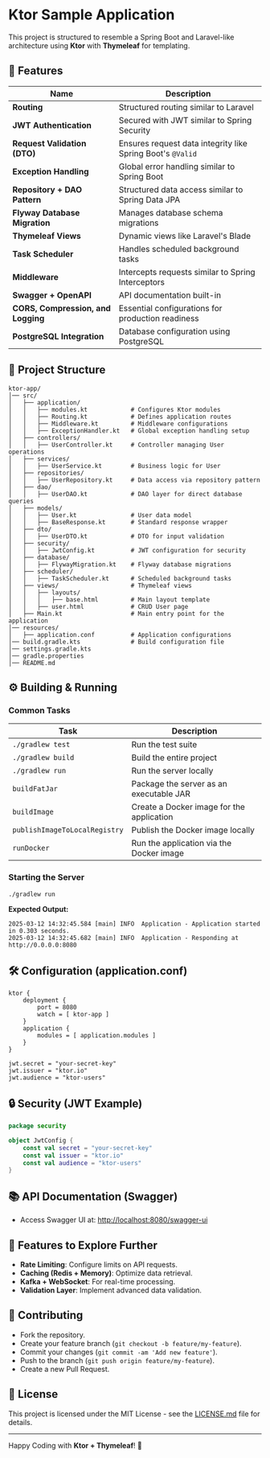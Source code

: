 # Ktor Sample Application

This project is structured to resemble a Spring Boot and Laravel-like architecture using **Ktor** with **Thymeleaf** for templating.

## 🚀 Features

| Name                                                                   | Description                                                                        |
|------------------------------------------------------------------------|------------------------------------------------------------------------------------|
| **Routing**                                                            | Structured routing similar to Laravel                                             |
| **JWT Authentication**                                                 | Secured with JWT similar to Spring Security                                        |
| **Request Validation (DTO)**                                           | Ensures request data integrity like Spring Boot's `@Valid`                         |
| **Exception Handling**                                                 | Global error handling similar to Spring Boot                                       |
| **Repository + DAO Pattern**                                           | Structured data access similar to Spring Data JPA                                  |
| **Flyway Database Migration**                                          | Manages database schema migrations                                                 |
| **Thymeleaf Views**                                                    | Dynamic views like Laravel's Blade                                                 |
| **Task Scheduler**                                                     | Handles scheduled background tasks                                                 |
| **Middleware**                                                         | Intercepts requests similar to Spring Interceptors                                 |
| **Swagger + OpenAPI**                                                  | API documentation built-in                                                        |
| **CORS, Compression, and Logging**                                     | Essential configurations for production readiness                                  |
| **PostgreSQL Integration**                                             | Database configuration using PostgreSQL                                            |

## 📁 Project Structure

```plaintext
ktor-app/
│── src/
│   ├── application/
│   │   ├── modules.kt            # Configures Ktor modules
│   │   ├── Routing.kt            # Defines application routes
│   │   ├── Middleware.kt         # Middleware configurations
│   │   ├── ExceptionHandler.kt   # Global exception handling setup
│   ├── controllers/
│   │   ├── UserController.kt     # Controller managing User operations
│   ├── services/
│   │   ├── UserService.kt        # Business logic for User
│   ├── repositories/
│   │   ├── UserRepository.kt     # Data access via repository pattern
│   ├── dao/
│   │   ├── UserDAO.kt            # DAO layer for direct database queries
│   ├── models/
│   │   ├── User.kt               # User data model
│   │   ├── BaseResponse.kt       # Standard response wrapper
│   ├── dto/
│   │   ├── UserDTO.kt            # DTO for input validation
│   ├── security/
│   │   ├── JwtConfig.kt          # JWT configuration for security
│   ├── database/
│   │   ├── FlywayMigration.kt    # Flyway database migrations
│   ├── scheduler/
│   │   ├── TaskScheduler.kt      # Scheduled background tasks
│   ├── views/                    # Thymeleaf views
│   │   ├── layouts/
│   │   │   ├── base.html         # Main layout template
│   │   ├── user.html             # CRUD User page
│   ├── Main.kt                   # Main entry point for the application
│── resources/
│   ├── application.conf          # Application configurations
│── build.gradle.kts              # Build configuration file
│── settings.gradle.kts
│── gradle.properties
│── README.md
```

## ⚙️ Building & Running

### Common Tasks
| Task                          | Description                                                           |
|-------------------------------|-----------------------------------------------------------------------|
| `./gradlew test`              | Run the test suite                                                     |
| `./gradlew build`             | Build the entire project                                              |
| `./gradlew run`               | Run the server locally                                                 |
| `buildFatJar`                 | Package the server as an executable JAR                               |
| `buildImage`                  | Create a Docker image for the application                             |
| `publishImageToLocalRegistry` | Publish the Docker image locally                                      |
| `runDocker`                   | Run the application via the Docker image                              |

### Starting the Server
```bash
./gradlew run
```

**Expected Output:**
```plaintext
2025-03-12 14:32:45.584 [main] INFO  Application - Application started in 0.303 seconds.
2025-03-12 14:32:45.682 [main] INFO  Application - Responding at http://0.0.0.0:8080
```

## 🛠️ Configuration (application.conf)
```hocon
ktor {
    deployment {
        port = 8080
        watch = [ ktor-app ]
    }
    application {
        modules = [ application.modules ]
    }
}

jwt.secret = "your-secret-key"
jwt.issuer = "ktor.io"
jwt.audience = "ktor-users"
```

## 🔒 Security (JWT Example)
```kotlin
package security

object JwtConfig {
    const val secret = "your-secret-key"
    const val issuer = "ktor.io"
    const val audience = "ktor-users"
}
```

## 📚 API Documentation (Swagger)
- Access Swagger UI at: [http://localhost:8080/swagger-ui](http://localhost:8080/swagger-ui)

## 🚀 Features to Explore Further
- **Rate Limiting**: Configure limits on API requests.
- **Caching (Redis + Memory)**: Optimize data retrieval.
- **Kafka + WebSocket**: For real-time processing.
- **Validation Layer**: Implement advanced data validation.

## 🙌 Contributing
- Fork the repository.
- Create your feature branch (`git checkout -b feature/my-feature`).
- Commit your changes (`git commit -am 'Add new feature'`).
- Push to the branch (`git push origin feature/my-feature`).
- Create a new Pull Request.

## 📄 License
This project is licensed under the MIT License - see the [LICENSE.md](LICENSE.md) file for details.

---

Happy Coding with **Ktor + Thymeleaf**! 🚀
